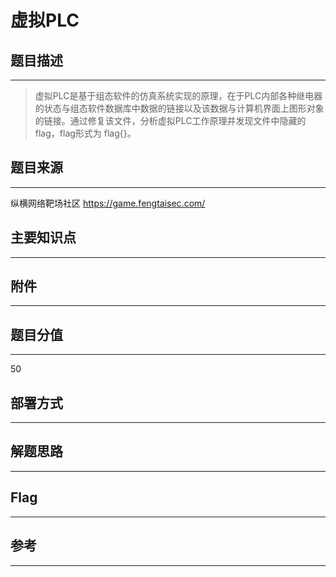 # 虚拟PLC

## 题目描述
---
> 虚拟PLC是基于组态软件的仿真系统实现的原理，在于PLC内部各种继电器的状态与组态软件数据库中数据的链接以及该数据与计算机界面上图形对象的链接。通过修复该文件，分析虚拟PLC工作原理并发现文件中隐藏的flag，flag形式为 flag{}。

## 题目来源
---
纵横网络靶场社区 https://game.fengtaisec.com/

## 主要知识点
---


## 附件
---


## 题目分值
---
50

## 部署方式
---


## 解题思路
---


## Flag
---


## 参考
---
